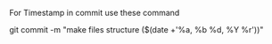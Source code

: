 For Timestamp in commit use these command

git commit -m "make files structure ($(date +'%a, %b %d, %Y %r'))"